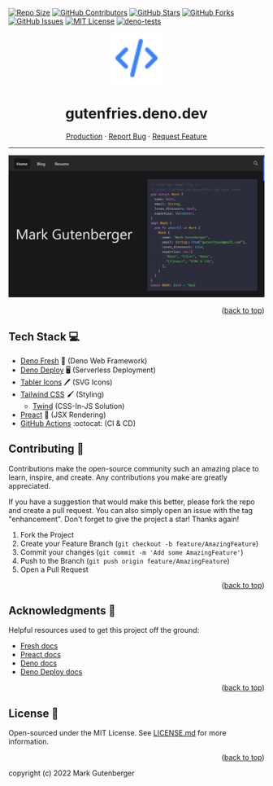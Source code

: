 
<!-- Improved compatibility of back-to-top link: -->
<a name="readme-top"></a>

<!--
*** Thanks for checking out gutenfries.deno.dev. If you have a suggestion
*** that would make this better, please fork the repo and create a pull request
*** or simply open an issue with the tag "enhancement".
*** Don't forget to give the project a star!
*** Thanks again! Now go create something AMAZING! :D
-->

[![Repo Size](https://img.shields.io/github/repo-size/gutenfries/gutenfries.deno.dev)](https://github.com/gutenfries/gutenfries.deno.dev)
[![GitHub Contributors](https://img.shields.io/github/contributors/gutenfries/gutenfries.deno.dev)](https://github.com/gutenfries/gutenfries.deno.dev/graphs/contributors)
[![GitHub Stars](https://img.shields.io/github/stars/gutenfries/gutenfries.deno.dev)](https://github.com/gutenfries/gutenfries.deno.dev/stargazers)
[![GitHub Forks](https://img.shields.io/github/forks/gutenfries/gutenfries.deno.dev)](https://github.com/gutenfries/gutenfries.deno.dev/network/members)
[![GitHub Issues](https://img.shields.io/github/issues/gutenfries/gutenfries.deno.dev.svg)](https://github.com/gutenfries/gutenfries.deno.dev/issues)
[![MIT License](https://img.shields.io/github/license/gutenfries/gutenfries.deno.dev.svg)](https://github.com/gutenfries/gutenfries.deno.dev/blob/main/LICENSE.md)
[![deno-tests](https://github.com/gutenfries/gutenfries.deno.dev/actions/workflows/deno-tests.yml/badge.svg)](https://github.com/gutenfries/gutenfries.deno.dev/actions/workflows/deno-tests.yml)

<p align='center'>
 <picture>
  <img width="100" height="100" alt='logo' src='static/images/code.svg'/>
 </picture>
</p>

<div align="center">

# gutenfries.deno.dev

  <a href="https://gutenfries.deno.dev">Production</a>
  ·
  <a href="https://github.com/gutenfries/gutenfries.deno.dev/issues">Report Bug</a>
  ·
  <a href="https://github.com/gutenfries/gutenfries.deno.dev/issues">Request Feature</a>
  <hr />
</div>

![screenshot](static/images/screenshot.png)

<p align="right">(<a href="#readme-top">back to top</a>)</p>

## Tech Stack :computer:

* [Deno Fresh](https://fresh.deno.dev/) :lemon: (Deno Web Framework)
* [Deno Deploy](https://deno.com/deploy/) :desktop_computer: (Serverless Deployment)
* [Tabler Icons](https://tabler-icons.io/) :pen: (SVG Icons)
* [Tailwind CSS](https://tailwindcss.com/) :paintbrush: (Styling)
  * [Twind](https://twind.dev/) (CSS-In-JS Solution)
* [Preact](https://preactjs.com/) :page_facing_up: (JSX Rendering)
* [GitHub Actions](https://github.com/features/actions) :octocat: (CI & CD)

## Contributing :handshake:

Contributions make the open-source community such an amazing place to learn, inspire, and create. Any contributions you make are greatly appreciated.

If you have a suggestion that would make this better, please fork the repo and create a pull request. You can also simply open an issue with the tag "enhancement".
Don't forget to give the project a star! Thanks again!

1. Fork the Project
2. Create your Feature Branch (`git checkout -b feature/AmazingFeature`)
3. Commit your changes (`git commit -m 'Add some AmazingFeature'`)
4. Push to the Branch (`git push origin feature/AmazingFeature`)
5. Open a Pull Request

<p align="right">(<a href="#readme-top">back to top</a>)</p>

<!-- ## Contact :mailbox: -->

<!-- ### Contributors :sparkles: -->
<!--  -->
<!-- - Mark Gutenberger -->
<!--  -->
<!-- - :earth_americas: [gutenfries.deno.dev](https://gutenfries.deno.dev) -->
<!-- - :mailbox: [gutenfries@gmail.com](mailto:gutenfries@gmail.com) -->
<!--  -->
<!-- <p align="right">(<a href="#readme-top">back to top</a>)</p> -->

## Acknowledgments :pray:

Helpful resources used to get this project off the ground:

* [Fresh docs](https://fresh.deno.dev/docs)
* [Preact docs](https://preactjs.com/guide/v10/getting-started)
* [Deno docs](https://deno.land/manual)
* [Deno Deploy docs](https://deno.com/deploy/docs)

<p align="right">(<a href="#readme-top">back to top</a>)</p>

## License :page_facing_up:

Open-sourced under the MIT License. See [LICENSE.md](https://github.com/gutenfries/gutenfries.deno.dev/blob/main/LICENSE.md) for more information.

<p align="right">(<a href="#readme-top">back to top</a>)</p>

copyright (c) 2022 Mark Gutenberger
